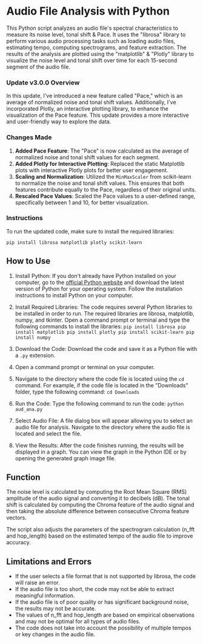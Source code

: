 # Audio File Analysis with Python

This Python script analyzes an audio file's spectral characteristics to measure its noise level, tonal shift & Pace. It uses the "librosa" library to perform various audio processing tasks such as loading audio files, estimating tempo, computing spectrograms, and feature extraction. The results of the analysis are plotted using the "matplotlib" & "Plotly" library to visualize the noise level and tonal shift over time for each 15-second segment of the audio file.

###  Update v3.0.0 Overview

In this update, I've introduced a new feature called "Pace," which is an average of normalized noise and tonal shift values. Additionally, I've incorporated Plotly, an interactive plotting library, to enhance the visualization of the Pace feature. This update provides a more interactive and user-friendly way to explore the data.

### Changes Made

1. **Added Pace Feature**: The "Pace" is now calculated as the average of normalized noise and tonal shift values for each segment.
2. **Added Plotly for Interactive Plotting**: Replaced the static Matplotlib plots with interactive Plotly plots for better user engagement.
3. **Scaling and Normalization**: Utilized the `MinMaxScaler` from scikit-learn to normalize the noise and tonal shift values. This ensures that both features contribute equally to the Pace, regardless of their original units.
4. **Rescaled Pace Values**: Scaled the Pace values to a user-defined range, specifically between 1 and 10, for better visualization.

### Instructions

To run the updated code, make sure to install the required libraries:

`pip install librosa matplotlib plotly scikit-learn`

## How to Use

1. Install Python: If you don't already have Python installed on your computer, go to the [official Python website](https://www.python.org/) and download the latest version of Python for your operating system. Follow the installation instructions to install Python on your computer.
2. Install Required Libraries: The code requires several Python libraries to be installed in order to run. The required libraries are librosa, matplotlib, numpy, and tkinter. Open a command prompt or terminal and type the following commands to install the libraries:
`pip install librosa
pip install matplotlib pip install plotly pip install scikit-learn
pip install numpy`
4. Download the Code: Download the code and save it as a Python file with a `.py` extension.
5. Open a command prompt or terminal on your computer.
6. Navigate to the directory where the code file is located using the `cd` command. For example, if the code file is located in the "Downloads" folder, type the following command: `cd Downloads`
7. Run the Code: Type the following command to run the code: `python aud_ana.py`

8. Select Audio File: A file dialog box will appear allowing you to select an audio file for analysis. Navigate to the directory where the audio file is located and select the file.
9. View the Results: After the code finishes running, the results will be displayed in a graph. You can view the graph in the Python IDE or by opening the generated graph image file.

## Function

The noise level is calculated by computing the Root Mean Square (RMS) amplitude of the audio signal and converting it to decibels (dB). The tonal shift is calculated by computing the Chroma feature of the audio signal and then taking the absolute difference between consecutive Chroma feature vectors.

The script also adjusts the parameters of the spectrogram calculation (n_fft and hop_length) based on the estimated tempo of the audio file to improve accuracy.

## Limitations and Errors

- If the user selects a file format that is not supported by librosa, the code will raise an error.
- If the audio file is too short, the code may not be able to extract meaningful information.
- If the audio file is of poor quality or has significant background noise, the results may not be accurate.
- The values of n_fft and hop_length are based on empirical observations and may not be optimal for all types of audio files.
- The code does not take into account the possibility of multiple tempos or key changes in the audio file.
